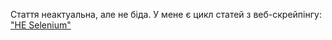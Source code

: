 Стаття неактуальна, але не біда. У мене є цикл статей з веб-скрейпінгу:
["НЕ Selenium"](../scrapping-tools-and-techniques/не-selenium)